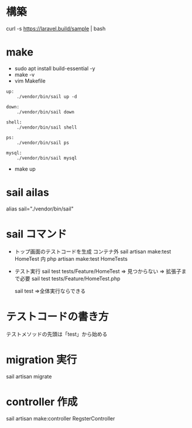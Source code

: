 # 構築
curl -s https://laravel.build/sample | bash

# make
- sudo apt install build-essential -y
- make -v
- vim Makefile
```
up:
    ./vendor/bin/sail up -d

down:
    ./vendor/bin/sail down

shell:
    ./vendor/bin/sail shell

ps:
    ./vendor/bin/sail ps

mysql:
    ./vendor/bin/sail mysql
```

- make up

# sail ailas
alias sail="./vendor/bin/sail"

# sail コマンド
- トップ画面のテストコードを生成
    コンテナ外
        sail artisan make:test HomeTest
    内
        php artisan make:test HomeTests
- テスト実行
    sail test tests/Feature/HomeTest
    ⇒ 見つからない
    ⇒ 拡張子まで必要
    sail test tests/Feature/HomeTest.php
    
    sail test 
    ⇒全体実行ならできる

# テストコードの書き方
テストメソッドの先頭は「test」から始める

# migration 実行
sail artisan migrate

# controller 作成
sail artisan make:controller RegsterController